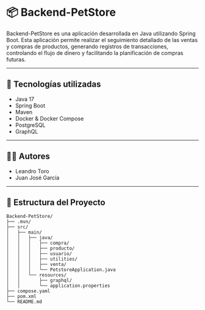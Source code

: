 # 📦 Backend-PetStore

Backend-PetStore es una aplicación desarrollada en Java utilizando Spring Boot. Esta aplicación permite realizar el seguimiento detallado de las ventas y compras de productos, generando registros de transacciones, controlando el flujo de dinero y facilitando la planificación de compras futuras.

---

## 🧰 Tecnologías utilizadas

- Java 17  
- Spring Boot  
- Maven  
- Docker & Docker Compose  
- PostgreSQL
- GraphQL

---

## 🙋‍♂️ Autores

- Leandro Toro
- Juan José García

---

## 📁 Estructura del Proyecto

```plaintext
Backend-PetStore/
├── .mvn/                         
├── src/
│   ├── main/
│   │   ├── java/
│   │   │   ├── compra/
│   │   │   ├── producto/
│   │   │   ├── usuario/
│   │   │   ├── utilities/
│   │   │   ├── venta/
│   │   │   └── PetstoreApplication.java
│   │   └── resources/
│   │       ├── graphql/
│   │       └── application.properties
├── compose.yaml                  
├── pom.xml                       
└── README.md                     
